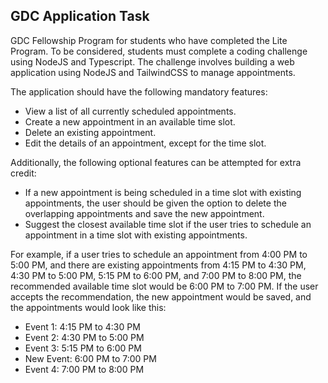 ## GDC Application Task

GDC Fellowship Program for students who have completed the Lite Program. To be considered, students must complete a coding challenge using NodeJS and Typescript. The challenge involves building a web application using NodeJS and TailwindCSS to manage appointments.

The application should have the following mandatory features:

-   View a list of all currently scheduled appointments.
-   Create a new appointment in an available time slot.
-   Delete an existing appointment.
-   Edit the details of an appointment, except for the time slot.

Additionally, the following optional features can be attempted for extra credit:

-   If a new appointment is being scheduled in a time slot with existing appointments, the user should be given the option to delete the overlapping appointments and save the new appointment.
-   Suggest the closest available time slot if the user tries to schedule an appointment in a time slot with existing appointments.

For example, if a user tries to schedule an appointment from 4:00 PM to 5:00 PM, and there are existing appointments from 4:15 PM to 4:30 PM, 4:30 PM to 5:00 PM, 5:15 PM to 6:00 PM, and 7:00 PM to 8:00 PM, the recommended available time slot would be 6:00 PM to 7:00 PM. If the user accepts the recommendation, the new appointment would be saved, and the appointments would look like this:

-   Event 1: 4:15 PM to 4:30 PM
-   Event 2: 4:30 PM to 5:00 PM
-   Event 3: 5:15 PM to 6:00 PM
-   New Event: 6:00 PM to 7:00 PM
-   Event 4: 7:00 PM to 8:00 PM
